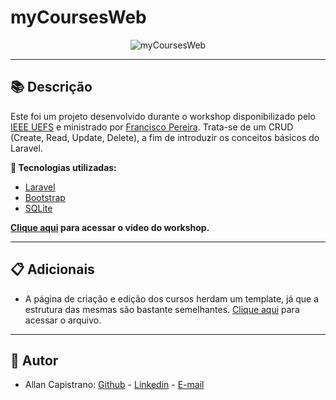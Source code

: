 # myCoursesWeb

<p align="center">
  <img src="https://i.imgur.com/Q6IWgJe.png" alt="myCoursesWeb">
</p>

------------

## 📚 Descrição ##
Este foi um projeto desenvolvido durante o workshop disponibilizado pelo [IEEE UEFS](https://www.youtube.com/channel/UCb8zi0ZHu1Bv_4WlQGbHrWw) e ministrado por [Francisco Pereira](https://github.com/franciscotis). Trata-se de um CRUD (Create, Read, Update, Delete), a fim de introduzir os conceitos básicos do Laravel.

**🔗 Tecnologias utilizadas:**
- [Laravel](https://laravel.com/)
- [Bootstrap](https://getbootstrap.com/)
- [SQLite](https://www.sqlite.org/index.html)

**[Clique aqui](https://www.youtube.com/watch?v=c5npYDvxh8g) para acessar o vídeo do workshop.**

------------

## 📋 Adicionais ##
- A página de criação e edição dos cursos herdam um template, já que a estrutura das mesmas são bastante semelhantes. [Clique aqui](https://github.com/AllanCapistrano/myCoursesWeb/blob/master/resources/views/layouts/layoutCourseInfo.blade.php) para acessar o arquivo.

------------

## 📌 Autor ##
- Allan Capistrano: [Github](https://github.com/AllanCapistrano) - [Linkedin](https://www.linkedin.com/in/allancapistrano/) - [E-mail](https://mail.google.com/mail/u/0/?view=cm&fs=1&tf=1&source=mailto&to=asantos@ecomp.uefs.br)
